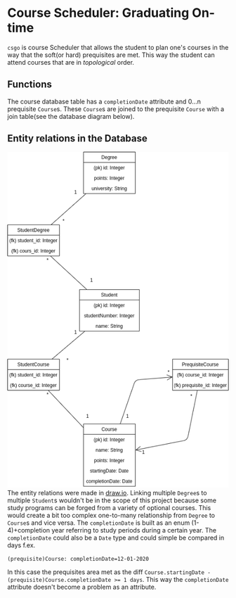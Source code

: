 # Course Scheduler: Graduating On-time
`csgo` is course Scheduler that allows the student to plan one's courses in the way that the soft(or hard) prequisites are met. This way the student can attend courses that are in *topological* order.
## Functions
The course database table has a `completionDate` attribute and 0...n prequisite `Course`s. These `Course`s are joined to the prequisite `Course` with a join table(see the database diagram below).
## Entity relations in the Database
![Entity Relation](https://github.com/akirataguchi115/csgo/blob/master/documentation/csgo_tietokantakaavio.png)
The entity relations were made in [draw.io](https://draw.io). Linking multiple `Degree`s to multiple `Student`s wouldn't be in the scope of this project because some study programs can be forged from a variety of optional courses. This would create a bit too complex one-to-many relationship from `Degree` to `Course`s and vice versa.
The `completionDate` is built as an enum (1-4)+completion year referring to study periods during a certain year. The `completionDate` could also be a `Date` type and could simple be compared in days f.ex.
```Course: startingDate=13-01-2020
(prequisite)Course: completionDate=12-01-2020
```
In this case the prequisites area met as the diff `Course.startingDate - (prequisite)Course.completionDate >= 1 days`. This way the `completionDate` attribute doesn't become a problem as an attribute.

